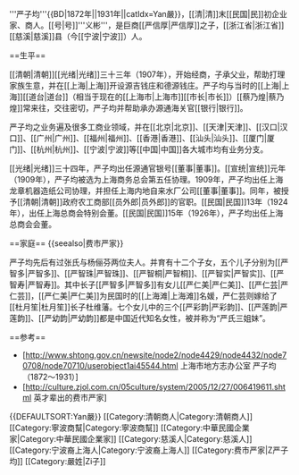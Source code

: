 '''严子均'''{{BD|1872年||1931年||catIdx=Yan嚴}}，[[清|清]]末[[民国|民]]初企业家、商人。[[号|号]]'''义彬'''，是巨商[[严信厚|严信厚]]之子，[[浙江省|浙江省]][[慈溪|慈溪]]县（今[[宁波|宁波]]）人。

==生平==

[[清朝|清朝]][[光绪|光绪]]三十三年（1907年），开始经商，子承父业，帮助打理家族生意，并在[[上海|上海]]开设源吉钱庄和德源钱庄。严子均与当时的[[上海|上海]][[道台|道台]]（相当于现在的[[上海市|上海市]][[市长|市长]]）[[蔡乃煌|蔡乃煌]]常来往，交往密切，严子均并帮助承办源通海关官[[银行|银行]]。

严子均之业务遍及很多工商业领域，并在[[北京|北京]]、[[天津|天津]]、[[汉口|汉口]]、[[广州|广州]]、[[福州|福州]]、[[香港|香港]]、[[汕头|汕头]]、[[厦门|厦门]]、[[杭州|杭州]]、[[宁波|宁波]]等[[中国|中国]]各大城市均有业务分支。

[[光绪|光绪]]三十四年，严子均出任源通官银号[[董事|董事]]。[[宣统|宣统]]元年（1909年），严子均被选为上海商务总会第五任协理。1909年，严子均出任上海龙章机器造纸公司协理，并担任上海内地自来水厂公司[[董事|董事]]。同年，被授予[[清朝|清朝]]政府农工商部[[员外郎|员外郎]]的官职。[[民国|民国]]13年（1924年），出任上海总商会特别会董。[[民国|民国]]15年（1926年），严子均出任上海总商会会董。

==家庭==
{{seealso|费市严家}}

严子均先后有过张氏与杨俪芬两位夫人。并育有十二个子女，五个儿子分别为[[严智多|严智多]]、[[严智珠|严智珠]]、[[严智桐|严智桐]]、[[严智实|严智实]]、[[严智寿|严智寿]]。其中长子[[严智多|严智多]]有女儿[[严仁美|严仁美]]、[[严仁芸|严仁芸]]，[[严仁美|严仁美]]为民国时的[[上海滩|上海滩]]名媛，严仁芸则嫁给了[[杜月笙|杜月笙]]长子杜维藩。七个女儿中的三个[[严彩韵|严彩韵]]、[[严莲韵|严莲韵]]、[[严幼韵|严幼韵]]都是中国近代知名女性，被并称为“严氏三姐妹”。

==参考==
* [http://www.shtong.gov.cn/newsite/node2/node4429/node4432/node70708/node70710/userobject1ai45544.html 上海市地方志办公室 严子均（1872～1931）]
* [http://culture.zjol.com.cn/05culture/system/2005/12/27/006419611.shtml 英才辈出的费市严家]

{{DEFAULTSORT:Yan嚴}}
[[Category:清朝商人|Category:清朝商人]]
[[Category:寧波商幫|Category:寧波商幫]]
[[Category:中華民國企業家|Category:中華民國企業家]]
[[Category:慈溪人|Category:慈溪人]]
[[Category:宁波裔上海人|Category:宁波裔上海人]]
[[Category:费市严家|Z严子均]] 
[[Category:嚴姓|Zi子]]